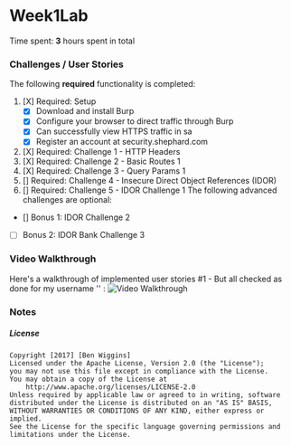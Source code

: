 # Week1Lab
Time spent: **3** hours spent in total 
### Challenges / User Stories
The following **required** functionality is completed:
1. [X]  Required: Setup 
    -  [X]  Download and install Burp
    -  [X]  Configure your browser to direct traffic through Burp
    -  [X]  Can successfully view HTTPS traffic in sa
    -  [X]  Register an account at security.shephard.com
  
1. [X]  Required: Challenge 1 - HTTP Headers
1. [X]  Required: Challenge 2 - Basic Routes 1
1. [X]  Required: Challenge 3 - Query Params 1
1. []  Required: Challenge 4 - Insecure Direct Object References (IDOR)
1. []  Required: Challenge 5 - IDOR Challenge 1 
The following advanced challenges are optional:
* []  Bonus 1: IDOR Challenge 2 
* [ ]  Bonus 2: IDOR Bank Challenge 3
### Video Walkthrough
Here's a walkthrough of implemented user stories #1 - But all checked as done for my username '' :
<img src='' width='' alt='Video Walkthrough' />
### Notes
##### License
    Copyright [2017] [Ben Wiggins]
    Licensed under the Apache License, Version 2.0 (the "License");
    you may not use this file except in compliance with the License.
    You may obtain a copy of the License at
        http://www.apache.org/licenses/LICENSE-2.0
    Unless required by applicable law or agreed to in writing, software
    distributed under the License is distributed on an "AS IS" BASIS,
    WITHOUT WARRANTIES OR CONDITIONS OF ANY KIND, either express or implied.
    See the License for the specific language governing permissions and
    limitations under the License.

